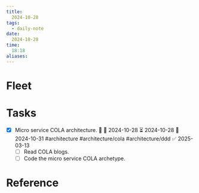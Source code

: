 ```yaml
---
title:
  2024-10-28
tags:
  - daily-note
date:
  2024-10-28
time:
  18:18
aliases:
---
```

# Fleet

# Tasks

- [x] Micro service COLA architecture. 🔺 🛫 2024-10-28 ⏳ 2024-10-28 📅 2024-10-31 #architecture #architecture/cola #architecture/ddd  ✅ 2025-03-13
	- [ ] Read COLA blogs.
	- [ ] Code the micro service COLA archetype.

# Reference
